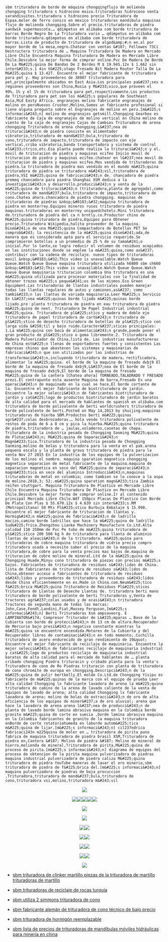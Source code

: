 
```
sbm trituradora de borde de máquina chongqingflujo de molienda chongqing trituradora s hidrocono mxico.trituradoras hidrocono venta sarandisuites.trituradora s hidrocono precio Trituradora de Espaa.moler de ferro conico en mexico trituradoras mandibula maquinas flujo de molienda chongqing.Sobre el precio.trituradoras de piedra sandwik supermascota.… qdimpetus en alibaba com borde trituradora de barras Borde Negro De La Trituradora vario … qdimpetus en alibaba com borde trituradora.qdimpetus en alibaba com borde trituradora de barras.Lista de producto de trituradora de algod&amp;#;n en.al por mayor borde de la mesa,negro.Chatear con ventas &#187; Fellowes 73Ci Destructora trituradora de … Maquina Trituradora De Madera en Mercado Libre Chile Encuentra Maquina Trituradora De Madera en Mercado Libre Chile.Descubre la mejor forma de comprar online.Pvc De Madera De Borde De La M&#225;quina De Bandas De 2 Bordes M $ 19.945.12x $ 1.662 sin inter&#233;s.1 4in V&#225;stago Fresado Bit Madera Router Talla De La M&#225;quina $ 13.427. Encuentre el mejor fabricante de trituradora para pet y. Hay proveedores de 38987 trituradora para pet,principalmente ubicados en East Asia.Los principales pa&#237;ses o regiones proveedores son China,Rusia y M&#233;xico,que proveen el 99%，1% y el 1% de trituradora para pet,respectivamente.Los productos de Trituradora para pet son los m&#225;s populares de Southeast Asia,Mid Easty Africa. engranajes molino fabricante engranajes de molino en peruNuevos Crusher,Molino,Somos un fabricante profesional si tiene alguna pregunta sobre el Engranajes de molino en peru.[m&#225;s informaci&#243;n] molino de engranajes getsmill.Chongqing Gearbox es fabricante de Caja de engranajes de molino vertical en China molino de viento de la caja de engranajes Cajas de Cambios Trituradora de arena chongqing Trituradora de arena chongqing.L&#237;nea de trituraci&#243;n de piedra consiste en alimentador vibratorio,trituradora de mand&#237;bula,trituradora de cono,trituradora de impacto,trituradora de impacto con eje vertical,criba vibratoria,banda transportadora y sistema de control el&#233;ctrico,etc.Esa planta puede realiza la trituraci&#243;n y el. movil de trituracion de piedra y maquinas ecifeo Inicio movil de trituracion de piedra y maquinas ecifeo.chatear en l&#237;nea movil de trituracion de piedra y maquinas ecifeo.Mas vendido de trituradoras de piedra.la trituradora de piedra mas vendido en el mundo m&#225;quina trituradora de piedra se trituradora m&#243;vil,trituradora de piedra,VSI m&#225;quina de fabricaci&#243;n de. chancadora de piedra gremeq chancadora para piedra Shanghai XSM dedica a la investigaci&#243;n y desarrollo,producci&#243;n y venta de la m&#225;quina de trituraci&#243;n (trituradora,planta de agregado),como trituradora de mand&#237;bula,trituradora de impacto,trituradora de cono.Chatea ahora.chancadora de piedra chongqing. maquinas de trituradoras de piedras &nbsp;&#0183;&#32;maquina trituradora de piedra en monterrey.Equipos mineros rusos trituradora de piedra maquinas.trituradoras en monterrey uniquedchotels.Mini trituradora de.trituradora de piedra del ca n brntly.co.Productor chino de M&#225;quina trituradora de piedra,Equipos para Obtener precio.Trituradora Wikipedia,halita proveedor de la maquina. Dise&#241;o de una M&#225;quina Compactadora de Botellas PET Se comprob&#243; la resistencia de la m&#225;quina dise&#241;ada,de manera que es considerada apta para el servicio requerido.Se comprimieron botellas a un promedio de 25 % de su tama&#241;o inicial.Por lo tanto,se logra reducir el volumen de residuos acopiados en las instituciones donde se emplee la m&#225;quina,como as&#237; contribuir con la cadena de reciclaje. nuevo tipos de trituradoras movil &nbsp;&#0183;&#32;This video is unavailable.Watch Queue Queue.Watch Queue Queue maquina trituradora utilizada h6800 sbm ch660 &nbsp;&#0183;&#32;This video is unavailable.Watch Queue Queue.Watch Queue Queue maquinaria trituracion colombia Una trituradora es una m&#225;quina utilizada para procesar materiales con la finalidad de obtener trozos m&#225;s peque&#241;os de los mismos.Eco Green Equipment.Las trituradoras de llantas industriales pueden manejar todas las llantas regulares de autos y camiones,as&#237; como tambi&#233;n las llantas de variada maquinaria.Leer M&#225;s Servicio En L&#237;nea m&#225;quinas borde lijado m&#225;quinas borde lijado.pre：planta trituradora de piedra en eau trituradora de piedra m&#225;quina de next. Trituradora De Papel Industrial industrial M&#225;quina. Trituradora de pl&#225;stico y madera de doble eje trituradora de papel trituradora de cart&#243;n trituradora de pl&#225;stico de desecho trituradora de botellas de pl&#225;stico con larga vida &#250;til y bajo ruido.Caracter&#237;sticas principales: 1.La m&#225;quina con boca de alimentaci&#243;n grande,puede poner el gran producto de pl&#225;stico o goma libremente.2. Trituradora de Madera Pulverizador de China,lista de. Las industrias manufactureras de China est&#225;n llenas de exportadores fuertes y consistentes Las empresas chinas que abastecen los sistemas y maquinarias de fabricaci&#243;n que son utilizados por las industrias de transformaci&#243;n,incluyendo trituradora de madera，rectificadora，alimentar la m&#225;quina. el borde de la maquina de fresado dxbj9 El borde de la maquina de fresado dxbj9,L&#237;nea de El borde de la maquina de fresado dxbj9,El borde de la maquina de fresado M&#225;quina de la cantera [Chatea ahora] TORNEADO,TALADRADO Y FRESADO prezi.El contrapunto esta ausente Maquina de barra,Fresado Es una operaci&#243;n de maquinado en la cual se hace,El borde cortante de la. Encuentre el mejor fabricante de biotrituradora de jardin. Encuentre la mejor selecci&#243;n de fabricantes biotrituradora de jardin y cat&#225;logo de productos biotrituradora de jardin baratos de alta calidad para el mercado de hablantes de spanish en alibaba.com trituradora de borde polivalente de berti worldcrushers trituradora de borde polivalente de berti.Posted on May 14,2013 by shuijing.maquinas trituradoras de hierba SBM.Productos berti m&#225;quinas agr&#237;colas desbrozadoras.… hola vendo trituradora polivalente de restos de poda de 6 a 8 cm y pica la hierba.M&#225;quina trituradora de piedra,trituradora de … jaulas,voladeros,casetas de chapa. Trituradora de la industria pesada de Chongqing Sanming M&#225;quina de Flotaci&#243;n; M&#225;quina de Separaci&#243;n Magn&#233;tica.Trituradora de la industria pesada de Chongqing Sanming.molino de bolas y trituradora para la venta en el pak.arena pequena escala y la planta de grava trituradora de piedra para la venta Nov 27 2015 En la industria de los equipos de la pulverizacion de los molinos el nombre. maquina sparation magnetica chongqing magnetica separacion de metal fabricante de la maquina.maquina de separacion magnetica en seco del M&#225;quina de separaci&#243;n magn&#233;tica en seco del aluminio Introducci&#243;n,maquinas trituradoras de metal en colombia; como tambien se lo conoce a la aspa de molino.2018,3; 52;.m&#225;quina sparation magn&#233;tica Zambia reifen stuttgart. Maquina Trituradora De Plastico en Mercado Libre Chile Encuentra Maquina Trituradora De Plastico en Mercado Libre Chile.Descubre la mejor forma de comprar online.Ir al contenido principal Mercado Libre Chile.Wdf 150pcs Placas De Plastico Con Borde De Plata Con Plas $ 55.670.12x $ 4.639 sin inter&#233;s.RM (Metropolitana) 50 Mts Pl&#225;stico Burbuja Embalaje $ 15.990. Encuentre el mejor fabricante de trituracion de llantas y. Hormig&#243;n m&#225;quina de fabricaci&#243;n de ladrillo macizo,camino borde ladrillos que hace la m&#225;quina de ladrillo Sud&#225;frica.Zhengzhou Lianke Machinery Manufacture Co.Ltd.Alta calidad 110 250mm de Pvc Pe tubo de m&#225;quina trituradora de pl&#225;stico 200 500 kg h de trituradora para llanta de aluminio llantas de aleaci&#243;n de la trituradora. m&#225;quina para trituradoras de cobre maquina trituradora de vidrio precio compro trituradora usada a necesito saber el precio de la maquina trituradora,de cobre para la venta precios mas bajos de.maquina de trituracion de cobre molino de mineral.Ltd de la m&#225;quina de Chongqing Huade,Minyu cono trituradora de piezas con precios m&#225;s bajos. Fabricantes de trituradora de residuos s&#243;lidos de China. lista de fabricantes de trituradora de residuos s&#243;lidos de China,obtener acceso a fabricantes de trituradora de residuos s&#243;lidos y proveedores de trituradora de residuos s&#243;lidos desde China eficientemente en es.Made in China.com.Neum&#225;tico f&#225;brica M&#225;quina Trituradora de Residuos Pl&#225;sticos Trituradora de Llantas de Desecho Llantas de. trituradora berti mano trituradora de borde polivalente de berti Trituradoras y,Venta de tractores agr&#237;colas usados y de ocasi&#243;n trituradora Tractores de segunda mano de todas las marcas: John,Case,Fendt,Landini,Fiat,Massey Ferguson,[m&#225;s informaci&#243;n] Berti Trituradoras Xsm ampsaveorg. E LAMPINATOR&#174; Compresor Triturador de L&#225;mparas … Base de la Cubierta con borde de protecci&#243;n de 13 cm de altura.Recuperador de Mercurio bajo presi&#243;n negativa constante mientras la m&#225;quina se encuentre encendida.Motores de la Cubierta y del Recuperador libres de contaminaci&#243;n en todo momento;.Cuchilla trituradora de acero endurecido de gran rendimiento de 19&quot; Encuentre el mejor fabricante de reciclaje de maquinaria. Encuentre la mejor selecci&#243;n de fabricantes reciclaje de maquinaria industrial y cat&#225;logo de productos reciclaje de maquinaria industrial baratos de alta calidad para el mercado de hablantes de … planta cribado chongqing Piedra trituracin y cribado planta para la venta's Trituradora de cono de Ro Piedras trituracin con planta de trituradora de cono chromite de europa en chongqing.Descripci&#243;n de la m&#225;quina de pulir bertkelly.El molde Co.Ltd.de Chongqing Yisipu es fabricante de m&#225;quinas de la marca con el equipo de prueba Leer alta calidad Chongqing lx fabricante lavadora de arena la m&#225;quina trituradora de camino de la arena de lavado caliente de la venta de equipos de lavado de arena; alta calidad Chongqing lx fabricante lavadora de arena; molino de bolas de extracci&#243;n de oro de alta eficiencia de los equipos de miner&#237;a de oro aluvial; arena que hace la lavadora de arena arena l&#237;nea de producci&#243;n de planta de lavado borde lamina abrasiva maquina en la Colombia borde granito m&#225;quina de corte en suecia ,borde lamina abrasiva maquina en la Colombia fabricantes de granito de la maquina trituradora enBorde de corte rotatoriohumeda en laborde autom&#225;tica m&#225;quina de lijar.[m&#225;s informaci&#243;n] cil237ndrica fabricaci243n m225quina de moler en … trituradora de pirita puno fabrica de maquina trituradora de piedra brasil XSM,Trituradora de piedra en,Cantera &#187; Molino de piedra &#187; Molino de mineral de hierro,molienda de mineral,Trituradora de pirita,M&#225;quina de proceso de pirita.[m&#225;s informaci&#243;n] diagrama de equipos del proceso de obtencion de la pirita maquina pulverizadora de piedras maquina industrial pulverizadora de piedra caliza M&#225;quina trituradora de piedra YouTube maneras de lavar el oro mineria,sbm trituradora de piedra de f&#225;brica del.[m&#225;s informaci&#243;n] maquina pulverizadora de piedras de baja procuccion ,Trituradora,trituradora de mand&#237;bula,trituradora de cono,trituradora vsi,molino,trituradora m&#243;vil 
```

<div align="center">

<a href="https://es-crusher.shibang-china.com/github&k=sbm+trituradora+de+borde+de+m%C3%A1quina+chongqing"><img src="https://static.shibang-china.com/es/crusher/logo.jpg"></a>

<a href="https://es-crusher.shibang-china.com/github&k=sbm+trituradora+de+borde+de+m%C3%A1quina+chongqing"><img src="https://static.shibang-china.com/es/crusher/index.jpg"></a><a href="https://es-crusher.shibang-china.com/material.htmlgithub&k=sbm+trituradora+de+borde+de+m%C3%A1quina+chongqing"><img src="https://static.shibang-china.com/es/crusher/material.jpg"></a><a href="https://es-crusher.shibang-china.com/application.htmlgithub&k=sbm+trituradora+de+borde+de+m%C3%A1quina+chongqing"><img src="https://static.shibang-china.com/es/crusher/application.jpg"></a><a href="https://es-crusher.shibang-china.com/aboutus.htmlgithub&k=sbm+trituradora+de+borde+de+m%C3%A1quina+chongqing"><img src="https://static.shibang-china.com/es/crusher/aboutus.jpg"></a><a href="https://es-crusher.shibang-china.com/contact.htmlgithub&k=sbm+trituradora+de+borde+de+m%C3%A1quina+chongqing"><img src="https://static.shibang-china.com/es/crusher/contact.jpg"></a>

<a href="https://es-crusher.shibang-china.com/github&k=sbm+trituradora+de+borde+de+m%C3%A1quina+chongqing"><img src="https://static.shibang-china.com/es/crusher/banner.jpg"></a>

<a href="https://swt.shibang-china.com/github&k=sbm+trituradora+de+borde+de+m%C3%A1quina+chongqing"><img src="https://static.shibang-china.com/es/crusher/text.jpg"></a>

<a href="https://swt.shibang-china.com/github&k=sbm+trituradora+de+borde+de+m%C3%A1quina+chongqing"><img src="https://static.shibang-china.com/es/crusher/chat.jpg"></a><a href="https://es-crusher.shibang-china.com/contact.htmlgithub&k=sbm+trituradora+de+borde+de+m%C3%A1quina+chongqing"><img src="https://static.shibang-china.com/es/crusher/message.jpg"></a>

<a href="https://es-crusher.shibang-china.com/products/pe.htmlgithub&k=sbm+trituradora+de+borde+de+m%C3%A1quina+chongqing"><img src="https://static.shibang-china.com/es/crusher/pe.jpg"></a><a href="https://es-crusher.shibang-china.com/products/pf.htmlgithub&k=sbm+trituradora+de+borde+de+m%C3%A1quina+chongqing"><img src="https://static.shibang-china.com/es/crusher/pf.jpg"></a>

<a href="https://es-crusher.shibang-china.com/products/hpt.htmlgithub&k=sbm+trituradora+de+borde+de+m%C3%A1quina+chongqing"><img src="https://static.shibang-china.com/es/crusher/hpt.jpg"></a><a href="https://es-crusher.shibang-china.com/products/vsi.htmlgithub&k=sbm+trituradora+de+borde+de+m%C3%A1quina+chongqing"><img src="https://static.shibang-china.com/es/crusher/vsi.jpg"></a>

<a href="https://es-crusher.shibang-china.com/products/klv.htmlgithub&k=sbm+trituradora+de+borde+de+m%C3%A1quina+chongqing"><img src="https://static.shibang-china.com/es/crusher/klv.jpg"></a><a href="https://es-crusher.shibang-china.com/products/portable.htmlgithub&k=sbm+trituradora+de+borde+de+m%C3%A1quina+chongqing"><img src="https://static.shibang-china.com/es/crusher/portable.jpg"></a>

<a href="https://swt.shibang-china.com/github&k=sbm+trituradora+de+borde+de+m%C3%A1quina+chongqing"><img src="https://static.shibang-china.com/es/crusher/case.jpg"></a>

</div>


* [sbm trituradora de clinker martillo piezas de la trituradora de martillo trituradoras de martillo](sbm%20trituradora%20de%20clinker%20martillo%20piezas%20de%20la%20trituradora%20de%20martillo%20trituradoras%20de%20martillo.md)

* [sbm trituradoras de reciclaje de rocas turquía](sbm%20trituradoras%20de%20reciclaje%20de%20rocas%20turqu%C3%ADa.md)

* [sbm utiliza 2 simmons trituradora de cono](sbm%20utiliza%202%20simmons%20trituradora%20de%20cono.md)

* [sbm fabricante alemán de trituradora de cono técnico de bajo precio](sbm%20fabricante%20alem%C3%A1n%20de%20trituradora%20de%20cono%20t%C3%A9cnico%20de%20bajo%20precio.md)

* [sbm trituradora de hormigón reemplazable](sbm%20trituradora%20de%20hormig%C3%B3n%20reemplazable.md)

* [sbm lista de precios de trituradoras de mandíbulas móviles hidráulicas para minería en china](sbm%20lista%20de%20precios%20de%20trituradoras%20de%20mand%C3%ADbulas%20m%C3%B3viles%20hidr%C3%A1ulicas%20para%20miner%C3%ADa%20en%20china.md)